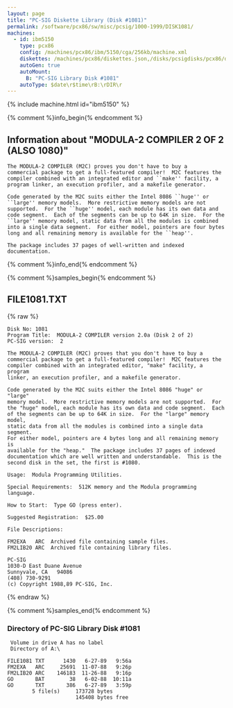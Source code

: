 ```yaml
---
layout: page
title: "PC-SIG Diskette Library (Disk #1081)"
permalink: /software/pcx86/sw/misc/pcsig/1000-1999/DISK1081/
machines:
  - id: ibm5150
    type: pcx86
    config: /machines/pcx86/ibm/5150/cga/256kb/machine.xml
    diskettes: /machines/pcx86/diskettes.json,/disks/pcsigdisks/pcx86/diskettes.json
    autoGen: true
    autoMount:
      B: "PC-SIG Library Disk #1081"
    autoType: $date\r$time\rB:\rDIR\r
---
```


{% include machine.html id="ibm5150" %}

{% comment %}info_begin{% endcomment %}

## Information about "MODULA-2 COMPILER 2 OF 2 (ALSO 1080)"

    The MODULA-2 COMPILER (M2C) proves you don't have to buy a
    commercial package to get a full-featured compiler!  M2C features the
    compiler combined with an integrated editor and ``make'' facility, a
    program linker, an execution profiler, and a makefile generator.
    
    Code generated by the M2C suits either the Intel 8086 ``huge'' or
    ``large'' memory models.  More restrictive memory models are not
    supported.  For the ``huge'' model, each module has its own data and
    code segment.  Each of the segments can be up to 64K in size.  For the
    ``large'' memory model, static data from all the modules is combined
    into a single data segment.  For either model, pointers are four bytes
    long and all remaining memory is available for the ``heap''.
    
    The package includes 37 pages of well-written and indexed
    documentation.
{% comment %}info_end{% endcomment %}

{% comment %}samples_begin{% endcomment %}

## FILE1081.TXT

{% raw %}
```
Disk No: 1081
Program Title:  MODULA-2 COMPILER version 2.0a (Disk 2 of 2)
PC-SIG version:  2

The MODULA-2 COMPILER (M2C) proves that you don't have to buy a
commercial package to get a full-featured compiler!  M2C features the
compiler combined with an integrated editor, "make" facility, a program
linker, an execution profiler, and a makefile generator.

Code generated by the M2C suits either the Intel 8086 "huge" or "large"
memory model.  More restrictive memory models are not supported.  For
the "huge" model, each module has its own data and code segment.  Each
of the segments can be up to 64K in size.  For the "large" memory model,
static data from all the modules is combined into a single data segment.
For either model, pointers are 4 bytes long and all remaining memory is
available for the "heap."  The package includes 37 pages of indexed
documentation which are well written and understandable.  This is the
second disk in the set, the first is #1080.

Usage:  Modula Programming Utilities.

Special Requirements:  512K memory and the Modula programming language.

How to Start:  Type GO (press enter).

Suggested Registration:  $25.00

File Descriptions:

FM2EXA   ARC  Archived file containing sample files.
FM2LIB20 ARC  Archived file containing library files.

PC-SIG
1030-D East Duane Avenue
Sunnyvale, CA   94086
(408) 730-9291
(c) Copyright 1988,89 PC-SIG, Inc.

```
{% endraw %}

{% comment %}samples_end{% endcomment %}

### Directory of PC-SIG Library Disk #1081

     Volume in drive A has no label
     Directory of A:\

    FILE1081 TXT      1430   6-27-89   9:56a
    FM2EXA   ARC     25691  11-07-88   9:26p
    FM2LIB20 ARC    146183  11-26-88   9:16p
    GO       BAT        38   6-02-88  10:11a
    GO       TXT       386   6-27-89   3:59p
            5 file(s)     173728 bytes
                          145408 bytes free
